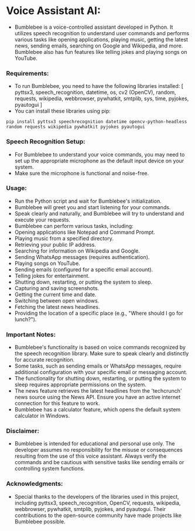 # Voice Assistant AI:

- Bumblebee is a voice-controlled assistant developed in Python. It utilizes speech recognition to understand user commands and performs various tasks like opening applications, playing music, getting the latest news, sending emails, searching on Google and Wikipedia, and more. Bumblebee also has fun features like telling jokes and playing songs on YouTube.

### Requirements:
- To run Bumblebee, you need to have the following libraries installed:
[ pyttsx3, speech_recognition, datetime, os, cv2 (OpenCV), random, requests, wikipedia, webbrowser, pywhatkit, smtplib, sys, time, pyjokes, pyautogui ]
- You can install these libraries using pip:
```
pip install pyttsx3 speechrecognition datetime opencv-python-headless random requests wikipedia pywhatkit pyjokes pyautogui
```

### Speech Recognition Setup:
- For Bumblebee to understand your voice commands, you may need to set up the appropriate microphone as the default input device on your system.
- Make sure the microphone is functional and noise-free.

### Usage:
- Run the Python script and wait for Bumblebee's initialization.
- Bumblebee will greet you and start listening for your commands.
- Speak clearly and naturally, and Bumblebee will try to understand and execute your requests.
- Bumblebee can perform various tasks, including:
- Opening applications like Notepad and Command Prompt.
- Playing music from a specified directory.
- Retrieving your public IP address.
- Searching for information on Wikipedia and Google.
- Sending WhatsApp messages (requires authentication).
- Playing songs on YouTube.
- Sending emails (configured for a specific email account).
- Telling jokes for entertainment.
- Shutting down, restarting, or putting the system to sleep.
- Capturing and saving screenshots.
- Getting the current time and date.
- Switching between open windows.
- Fetching the latest news headlines.
- Providing the location of a specific place (e.g., "Where should I go for lunch?").

### Important Notes:
- Bumblebee's functionality is based on voice commands recognized by the speech recognition library. Make sure to speak clearly and distinctly for accurate recognition.
- Some tasks, such as sending emails or WhatsApp messages, require additional configuration with your specific email or messaging account.
- The functionality for shutting down, restarting, or putting the system to sleep requires appropriate permissions on the system.
- The news feature retrieves the latest headlines from the 'techcrunch' news source using the News API. Ensure you have an active internet connection for this feature to work.
- Bumblebee has a calculator feature, which opens the default system calculator in Windows.

### Disclaimer:
- Bumblebee is intended for educational and personal use only. The developer assumes no responsibility for the misuse or consequences resulting from the use of this voice assistant. Always verify the commands and be cautious with sensitive tasks like sending emails or controlling system functions.

### Acknowledgments:
- Special thanks to the developers of the libraries used in this project, including pyttsx3, speech_recognition, OpenCV, requests, wikipedia, webbrowser, pywhatkit, smtplib, pyjokes, and pyautogui. Their contributions to the open-source community have made projects like Bumblebee possible.
